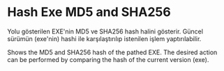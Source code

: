 # Hash Exe MD5 and SHA256
Yolu gösterilen EXE'nin MD5 ve SHA256 hash halini gösterir. Güncel sürümün (exe'nin) hashi ile karşılaştırılıp istenilen işlem yaptırılabilir.

Shows the MD5 and SHA256 hash of the pathed EXE. The desired action can be performed by comparing the hash of the current version (exe).
